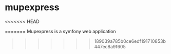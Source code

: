# mupexpress
<<<<<<< HEAD

=======
Mupexpress is a symfony web application
>>>>>>> 189039a785b0ce6edf191710853b447ec8a9f605

